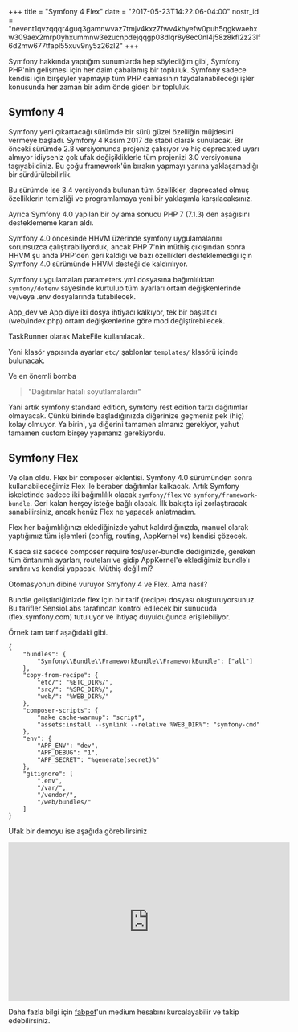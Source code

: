 +++
title = "Symfony 4 Flex"
date = "2017-05-23T14:22:06-04:00"
nostr_id = "nevent1qvzqqqr4guq3gamnwvaz7tmjv4kxz7fwv4khyefw0puh5qgkwaehxw309aex2mrp0yhxummnw3ezucnpdejqqgp08dlqr8y8ec0nl4j58z8kfl2z23lf6d2mw677tfapl55xuv9ny5z26zl2"
+++

Symfony hakkında yaptığım sunumlarda hep söylediğim gibi, Symfony PHP'nin gelişmesi için her daim çabalamış bir topluluk. Symfony sadece kendisi için birşeyler yapmayıp tüm PHP camiasının faydalanabileceği işler konusunda her zaman bir adım önde giden bir topluluk.

## Symfony 4

Symfony yeni çıkartacağı sürümde bir sürü güzel özelliğin müjdesini vermeye başladı. Symfony 4 Kasım 2017 de stabil olarak sunulacak. Bir önceki sürümde 2.8 versiyonunda projeniz çalışıyor ve hiç deprecated uyarı almıyor idiyseniz çok ufak değişikliklerle tüm projenizi 3.0 versiyonuna taşıyabildiniz. Bu çoğu framework'ün bırakın yapmayı yanına yaklaşamadığı bir sürdürülebilirlik.

Bu sürümde ise 3.4 versiyonda bulunan tüm özellikler, deprecated olmuş özelliklerin temizliği ve programlamaya yeni bir yaklaşımla karşılacaksınız.

Ayrıca Symfony 4.0 yapılan bir oylama sonucu PHP 7 (7.1.3) den aşağısını desteklememe kararı aldı.

Symfony 4.0 öncesinde HHVM üzerinde symfony uygulamalarını sorunsuzca çalıştırabiliyorduk, ancak PHP 7'nin müthiş çıkışından sonra HHVM şu anda PHP'den geri kaldığı ve bazı özellikleri desteklemediği için Symfony 4.0 sürümünde HHVM desteği de kaldırılıyor.

Symfony uygulamaları parameters.yml dosyasına bağımlılıktan `symfony/dotenv` sayesinde kurtulup tüm ayarları ortam değişkenlerinde ve/veya .env dosyalarında tutabilecek.

App_dev ve App diye iki dosya ihtiyacı kalkıyor, tek bir başlatıcı (web/index.php) ortam değişkenlerine göre mod değiştirebilecek.

TaskRunner olarak MakeFile kullanılacak.

Yeni klasör yapısında ayarlar `etc/` şablonlar `templates/` klasörü içinde bulunacak.

Ve en önemli bomba

<blockquote><p>"Dağıtımlar hatalı soyutlamalardır"</p></blockquote>

Yani artık symfony standard edition, symfony rest edition tarzı dağıtımlar olmayacak. Çünkü birinde başladığınızda diğerinize geçmeniz pek (hiç) kolay olmuyor. Ya birini, ya diğerini tamamen almanız gerekiyor, yahut tamamen custom birşey yapmanız gerekiyordu.

## Symfony Flex

Ve olan oldu. Flex bir composer eklentisi. Symfony 4.0 sürümünden sonra kullanabileceğimiz Flex ile beraber dağıtımlar kalkacak. Artık Symfony iskeletinde sadece iki bağımlılık olacak `symfony/flex` ve `symfony/framework-bundle`. Geri kalan herşey isteğe bağlı olacak. İlk bakışta işi zorlaştıracak sanabilirsiniz, ancak henüz Flex ne yapacak anlatmadım.

Flex her bağımlılığınızı eklediğinizde yahut kaldırdığınızda, manuel olarak yaptığımız tüm işlemleri (config, routing, AppKernel vs) kendisi çözecek.

Kısaca siz sadece composer require fos/user-bundle dediğinizde, gereken tüm öntanımlı ayarları, routeları ve gidip AppKernel'e eklediğimiz bundle'ı sınıfını vs kendisi yapacak. Müthiş değil mi?

Otomasyonun dibine vuruyor Smyfony 4 ve Flex. Ama nasıl?

Bundle geliştirdiğinizde flex için bir tarif (recipe) dosyası oluşturuyorsunuz. Bu tarifler SensioLabs tarafından kontrol edilecek bir sunucuda (flex.symfony.com) tutuluyor ve ihtiyaç duyulduğunda erişilebiliyor.

Örnek tam tarif aşağıdaki gibi.

```
{
    "bundles": {
        "Symfony\\Bundle\\FrameworkBundle\\FrameworkBundle": ["all"]
    },
    "copy-from-recipe": {
        "etc/": "%ETC_DIR%/",
        "src/": "%SRC_DIR%/",
        "web/": "%WEB_DIR%/"
    },
    "composer-scripts": {
        "make cache-warmup": "script",
        "assets:install --symlink --relative %WEB_DIR%": "symfony-cmd"
    },
    "env": {
        "APP_ENV": "dev",
        "APP_DEBUG": "1",
        "APP_SECRET": "%generate(secret)%"
    },
    "gitignore": [
        ".env",
        "/var/",
        "/vendor/",
        "/web/bundles/"
    ]
}

```

Ufak bir demoyu ise aşağıda görebilirsiniz

<iframe src="https://www.youtube.com/embed/o9N1nOYfAl4" allowfullscreen="" width="560" height="315" frameborder="0"></iframe>

Daha fazla bilgi için [fabpot](https://medium.com/@fabpot)'un medium hesabını kurcalayabilir ve takip edebilirsiniz.
